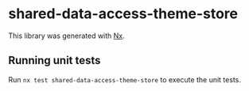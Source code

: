 # shared-data-access-theme-store

This library was generated with [Nx](https://nx.dev).

## Running unit tests

Run `nx test shared-data-access-theme-store` to execute the unit tests.
